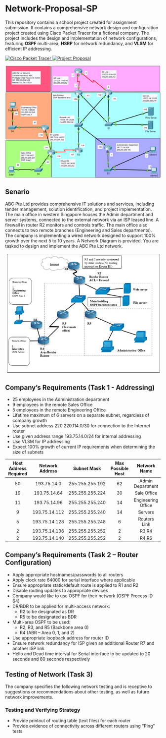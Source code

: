 # Network-Proposal-SP

This repository contains a school project created for assignment submission. It contains a comprehensive network design and configuration project created using Cisco Packet Tracer for a fictional company. The project includes the design and implementation of network configurations, featuring **OSPF** multi-area, **HSRP** for network redundancy, and **VLSM** for efficient IP addressing.

<a href="Project.pkt"> <img alt="Cisco Packet Tracer" src="https://img.shields.io/badge/Cisco%20Packet%20Tracer-1BA0E2?style=for-the-badge&logo=cisco&logoColor=white"/> </a>
<a href="project-proposal.pdf"> <img alt="Project Proposal" src="https://img.shields.io/badge/Project%20Proposal-008565?style=for-the-badge&logo=googledocs&logoColor=white"/> </a>

![Provided Network Diagram](images/cpk-diagram.png)

## Senario

ABC Pte Ltd provides comprehensive IT solutions and services, including tender management, solution identification, and project implementation. The main office in western Singapore houses the Admin department and server systems, connected to the external network via an ISP leased line. A firewall in router R2 monitors and controls traffic. The main office also connects to two remote branches (Engineering and Sales departments). The company is implementing a wired network designed to support 100% growth over the next 5 to 10 years. A Network Diagram is provided. You are tasked to design and implement the ABC Pte Ltd network.

![Provided Network Diagram](images/provided-network-diagram.png)

## Company’s Requirements (Task 1 - Addressing)

- 25 employees in the Administration department  
- 9 employees in the remote Sales Office 
- 5 employees in the remote Engineering Office 
- Lifetime maximum of 6 servers on a separate subnet, regardless of company growth
- Use subnet address 220.220.114.0/30 for connection to the Internet router
- Use given address range 193.75.14.0/24 for internal addressing
- Use VLSM for IP addressing
- Expect 100% growth of current IP requirements when determining the size of subnets

| Host Address Required | Network Address | Subnet Mask | Max Possible Host | Network Name |
|:-:|:-:|:-:|:-:|:-:|
| 50 | 193.75.14.0 | 255.255.255.192 | 62 | Admin Department |
| 19 | 193.75.14.64 | 255.255.255.224 | 30 | Sale Office |
| 11 | 193.75.14.96 | 255.255.255.240 | 14 | Engineering Office |
| 9 | 193.75.14.112 | 255.255.255.240 | 14 | Servers |
| 5 | 193.75.14.128 | 255.255.255.248 | 6 | Routers Link |
| 2 | 193.75.14.136 | 255.255.255.252 | 2 | R3,R4 |
| 2 | 193.75.14.140 | 255.255.255.252 | 2 | R4,R6 |


## Company’s Requirements (Task 2 – Router Configuration)

- Apply appropriate hostnames/passwords to all routers
- Apply clock rate 64000 for serial interface where applicable
- Ensure appropriate static/default route is applied to R1 and R2
- Disable routing updates to appropriate devices
- Company would like to use OSPF for their network (OSPF Process ID 64)
- DR/BDR to be applied for multi-access network:
  - R2 to be designated as DR
  - R5 to be designated as BDR
- Multi-area OSPF to be used:
  - R2, R3, and R5 (Backbone area 0)
  - R4 (ABR – Area 0, 1, and 2)
- Use appropriate loopback address for router ID
- Ensure network redundancy for ISP given an additional Router R7 and another ISP link
- Hello and Dead time interval for Serial interface to be updated to 20 seconds and 80 seconds respectively

## Testing of Network (Task 3)

The company specifies the following network testing and is receptive to suggestions or recommendations about other testing, as well as future network improvements.

### Testing and Verifying Strategy
- Provide printout of routing table (text files) for each router
- Provide evidence of connectivity across different routers using “Ping” tests
